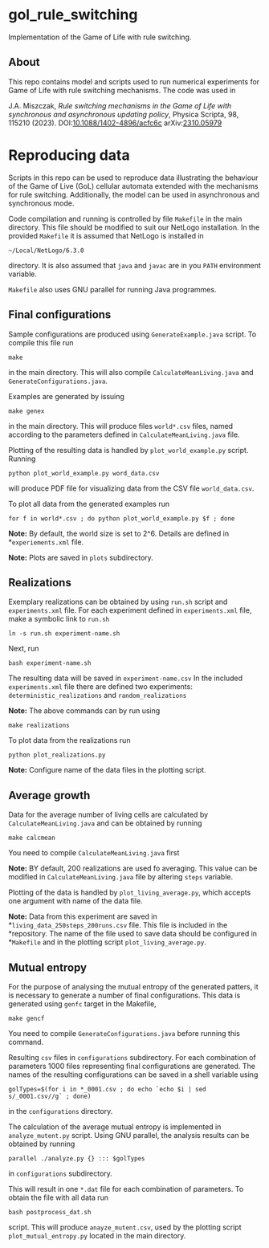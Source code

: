 # gol_rule_switching

Implementation of the Game of Life with rule switching.

## About

This repo contains model and scripts used to run numerical experiments for Game
of Life with rule switching mechanisms. The code was used in


J.A. Miszczak, *Rule switching mechanisms in the Game of Life with synchronous and asynchronous updating policy*, Physica Scripta, 98, 115210 (2023). DOI:[10.1088/1402-4896/acfc6c](https://doi.org/10.1088/1402-4896/acfc6c) arXiv:[2310.05979](https://arxiv.org/abs/2310.05979)


# Reproducing data

Scripts in this repo can be used to reproduce data illustrating the behaviour of
the Game of Live (GoL) cellular automata extended with the mechanisms for rule
switching. Additionally, the model can be used in asynchronous and synchronous
mode.

Code compilation and running is controlled by file `Makefile` in the main
directory. This file should be modified to suit our NetLogo installation. In the
provided `Makefile` it is assumed that NetLogo is installed in

    ~/Local/NetLogo/6.3.0

directory. It is also assumed that `java` and `javac` are in you `PATH`
environment variable.

`Makefile` also uses GNU parallel for running Java programmes. 

## Final configurations

Sample configurations are produced using `GenerateExample.java` script. To
compile this file run

    make

in the main directory. This will also compile `CalculateMeanLiving.java` and
`GenerateConfigurations.java`.

Examples are generated by issuing

    make genex

in the main directory. This will produce files `world*.csv` files, named according to the parameters defined in `CalculateMeanLiving.java` file.
 
Plotting of the resulting data is handled by `plot_world_example.py` script. Running

    python plot_world_example.py word_data.csv

will produce PDF file for visualizing data from the CSV file `world_data.csv`. 

To plot all data from the generated examples run 

    for f in world*.csv ; do python plot_world_example.py $f ; done

**Note:** By default, the world size is set to 2^6. Details are defined in
*`experiements.xml` file.

**Note:** Plots are saved in `plots` subdirectory.

## Realizations

Exemplary realizations can be obtained by using `run.sh` script and
`experiments.xml` file. For each experiment defined in `experiments.xml` file,
make a symbolic link to `run.sh`

    ln -s run.sh experiment-name.sh

Next, run

    bash experiment-name.sh

The resulting data will be saved in `experiment-name.csv` In the included
`experiments.xml` file there are defined two experiments:
`deterministic_realizations` and `random_realizations`

**Note:** The above commands can by run using
    
    make realizations

To plot data from the realizations run

    python plot_realizations.py

**Note:** Configure name of the data files in the plotting script.  

## Average growth

Data for the average number of living cells are calculated by
`CalculateMeanLiving.java` and can be obtained by running

    make calcmean

You need to compile `CalculateMeanLiving.java` first

**Note:** BY default, 200 realizations are used fo averaging. This value can be
modified in `CalculateMeanLiving.java` file by altering `steps` variable. 

Plotting of the data is handled by `plot_living_average.py`, which accepts one
argument with name of the data file.

**Note:** Data from this experiment are saved in
*`living_data_250steps_200runs.csv` file. This file is included in the
*repository. The name of the file used to save data should be configured in
*`Makefile` and in the plotting script `plot_living_average.py`.

## Mutual entropy

For the purpose of analysing the mutual entropy of the generated patters, it is
necessary to generate a number of final configurations. This data is generated
using `genfc` target in the Makefile,

    make gencf

You need to compile `GenerateConfigurations.java` before running this command.

Resulting `csv` files in `configurations` subdirectory. For each combination of
parameters 1000 files representing final configurations are generated. The names
of the resulting configurations can be saved in a shell variable using

    golTypes=$(for i in *_0001.csv ; do echo `echo $i | sed s/_0001.csv//g` ; done)

in the `configurations` directory. 

The calculation of the average mutual entropy is implemented in
`analyze_mutent.py` script. Using GNU parallel, the analysis results can be
obtained by running

    parallel ./analyze.py {} ::: $golTypes

in `configurations` subdirectory.

This will result in one `*.dat` file for each combination of parameters. To
obtain the file with all data run 

    bash postprocess_dat.sh 

script. This will produce `anayze_mutent.csv`, used by the plotting script
`plot_mutual_entropy.py` located in the main directory. 
